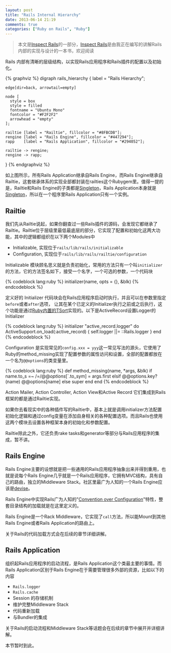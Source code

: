 ```yaml
---
layout: post
title: "Rails Internal Hierarchy"
date: 2013-06-14 21:19
comments: true
categories: ["Ruby on Rails", "Ruby"]
---
```


> 本文是[Inspect Rails](/inspect-rails)的一部分，[Inspect Rails](/inspect-rails)是由我正在编写的讲解Rails内部的实现与设计的一本书，欢迎阅读

Rails 内部有清晰的层级结构，以实现Rails应用程序和Rails插件的配置以及初始化。

{% graphviz %}
digraph rails_hierarchy {
    label = "Rails Hierarchy";

    edge[dir=back, arrowtail=empty]

    node [
      style = box
      style = filled
      fontname = "Ubuntu Mono"
      fontcolor = "#F2F2F2"
      arrowhead = "empty"
    ];

    railtie [label = "Railtie", fillcolor = "#8FBCDB"];
    rengine [label = "Rails Engine", fillcolor = "#447294"];
    rapp    [label = "Rails Application", fillcolor = "#294052"];

    railtie -> rengine;
    rengine -> rapp;
}
{% endgraphviz %}

如上图所示，所有Rails Application继承自Rails Engine，而Rails Engine继承自Railtie，这套继承体系的实现全部都封装在railties这个Rubygem里。值得一提的是，Railtie和Rails Engine的子类都是[Singleton][4]，Rails Application本身就是[Singleton][4]，所以在一个程序里Rails Application只有一个实例。

## Railtie

我们先从Railtie说起，如果你翻查过一些Rails插件的源码，会发现它都继承了Railtie。Railtie位于层级里最低最底层的部分，它实现了配置和初始化这两大功能，其中的逻辑都组织在以下两个Modules中

- Initializable, 实现位于`rails/lib/rails/initializable`
- Configuration, 实现位于`rails/lib/rails/railtie/configuration`

Initializable 模块顾名思义就是负责初始化，常用的方法只有一个叫`initializer`的方法，它的方法签名如下，接受一个名字，一个可选的参数，一个代码块

{% codeblock lang:ruby %}
initializer(name, opts = {}, &blk)
{% endcodeblock %}

定义好的 Initializer 代码块会在Rails应用程序启动时执行，并且可以在参数里指定`before`或者`after`选项，
让其在某个已定义的Initializer执行之前或之后执行，这个功能是通过[Ruby内置的TSort][1]实现的。以下是ActiveRecord设置Logger的Initializer

{% codeblock lang:ruby %}
initializer "active_record.logger" do
  ActiveSupport.on_load(:active_record) { self.logger ||= ::Rails.logger }
end
{% endcodeblock %}

Configuration 是实现常见的`config.xxx = yyy`这一常见写法的源头，它使用了Ruby的method\_missing实现了配置参数的属性访问和设置，全部的配置都放在一个名为`@@options`的类变量里。

{% codeblock lang:ruby %}
def method_missing(name, *args, &blk)
  if name.to_s =~ /=$/
    @@options[$`.to_sym] = args.first
  elsif @@options.key?(name)
    @@options[name]
  else
    super
  end
end
{% endcodeblock %}

Action Mailer, Action Controller, Action View和Active Record 它们集成到Rails框架的都是通过Railtie实现。

如果你去看现实中的各种插件写的Railtie中，基本上就是调用initializer方法配置初始化逻辑和通过config变量在添加自身相关的各种配置选项。而且Rails也使用这两个模块去设置各种框架本身的初始化和参数配置。

Railtie除此之外，它还负责rake tasks和generator等部分与Rails应用程序的集成，暂不讲。

## Rails Engine

Rails Engine主要的设想就是把一些通用的Rails应用程序抽象出来并得到重用，也就是说每个Rails Engine几乎就是一个Rails应用程序，它拥有MVC结构，具有自己的路由，独立的Middleware Stack。社区里最广为人知的一个Rails Engine应该是[devise][3]。

Rails Engine中实现Rails广为人知的"[Convention over Configuration][5]"特性，整套目录结构的加载就是在这里定义的。

Rails Engine是一个Rack Middleware，它实现了`call`方法，所以能Mount到其他Rails Engine或者Rails Application的路由上。

关于Rails的代码加载方式会在后续的章节详细讲解。

## Rails Application

组织起Rails应用程序的启动流程，是Rails Application这个类最主要的事情。而Rails Application区别于Rails Engine在于需要管理很多外部的资源，比如以下的内容

- `Rails.logger`
- `Rails.cache`
- Session 的存储机制
- 维护完整Middleware Stack
- 代码重新加载
- 与Bundler的集成

关于Rails的启动流程和Middleware Stack等话题会在后续的章节中展开并详细讲解。

本节暂时到此。

[0]: /inspect-rails
[1]: http://www.ruby-doc.org/stdlib-2.0/libdoc/tsort/rdoc/TSort.html
[2]: /inspect-rails/comming-soon
[3]: https://github.com/plataformatec/devise
[4]: http://en.wikipedia.org/wiki/Singleton_pattern
[5]: http://en.wikipedia.org/wiki/Convention_over_configuration
